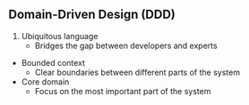 ## Domain-Driven Design (DDD) 


1. Ubiquitous language
    - Bridges the gap between developers and experts
- Bounded context
    - Clear boundaries between different parts of the system
- Core domain
    - Focus on the most important part of the system